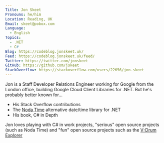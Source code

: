 ```yaml
---
Title: Jon Skeet
Pronouns: he/him
Location: Reading, UK
Email: skeet@pobox.com
Language:
  - English
Topics:
  - .NET
  - C#
Blog: https://codeblog.jonskeet.uk/
Feed: https://codeblog.jonskeet.uk/feed/
Twitter: https://twitter.com/jonskeet
GitHub: https://github.com/jskeet
StackOverflow: https://stackoverflow.com/users/22656/jon-skeet
---
```

Jon is a Staff Developer Relations Engineer working for Google from the London office, building Google Cloud Client Libraries for .NET. But he's probably better known for...

- His Stack Overflow contributions
- The [Noda Time](https://nodatime.org) alternative date/time library for .NET
- His book, C# in Depth

Jon loves playing with C# in work projects, "serious" open source projects (such as Noda Time) and "fun" open source projects such as the [V-Drum Explorer](https://jskeet.github.io/DemoCode/Drums/)
